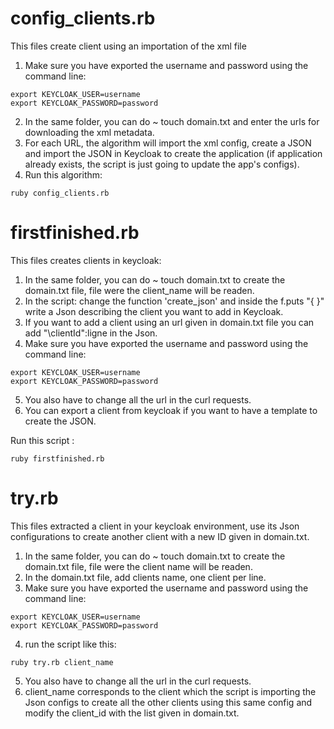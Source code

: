# config_clients.rb
This files create client using an importation of the xml file
1. Make sure you have exported the username and password using the command line:
```
export KEYCLOAK_USER=username
export KEYCLOAK_PASSWORD=password
```
2. In the same folder, you can do ~ touch domain.txt and enter the urls for downloading the xml metadata.
3. For each URL, the algorithm will import the xml config, create a JSON and import the JSON in Keycloak to create the application (if application already exists, the script is just going to update the app's configs).
4. Run this algorithm:
````
ruby config_clients.rb
````


# firstfinished.rb

This files creates clients in keycloak:
1. In the same folder, you can do ~ touch domain.txt to create the domain.txt file, file were the client_name will be readen.
2. In the script: change the function 'create_json' and inside the f.puts "{    }" write a Json describing the client you want to add in Keycloak.
3. If you want to add a client using an url given in domain.txt file you can add  "\clientId\":ligne  in the Json.
4. Make sure you have exported the username and password using the command line:
```
export KEYCLOAK_USER=username
export KEYCLOAK_PASSWORD=password
```
5. You also have to change all the url in the curl requests.
6. You can export a client from keycloak if you want to have a template to create the JSON.

Run this script : 
````
ruby firstfinished.rb
````



# try.rb

This files extracted a client in your keycloak environment, use its Json configurations to create another client with a new ID given in domain.txt.
1. In the same folder, you can do ~ touch domain.txt to create the domain.txt file, file were the client name will be readen.
2. In the domain.txt file, add clients name, one client per line.
3. Make sure you have exported the username and password using the command line:
```
export KEYCLOAK_USER=username
export KEYCLOAK_PASSWORD=password
```
4. run the script like this:
````
ruby try.rb client_name
````
5. You also have to change all the url in the curl requests.
6. client_name corresponds to the client which the script is importing the Json configs to create all the other clients using this same config and modify the client_id with the list given in domain.txt.
